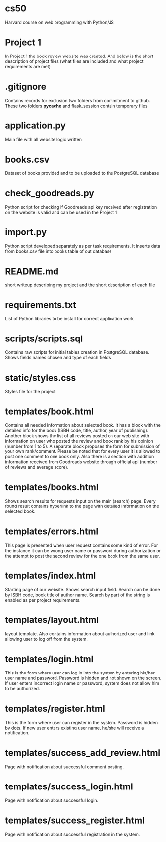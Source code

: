 # cs50
Harvard course on web programming with Python/JS

# Project 1
In Project 1 the book review website was created.
And below is the short description of project files (what files are included and what project requirements are met)

# .gitignore
Contains records for exclusion two folders from commitment to github. These two folders __pycache__ and flask_session contain temporary files

# application.py
Main file with all website logic written

# books.csv
Dataset of books provided and to be uploaded to the PostgreSQL database

# check_goodreads.py
Python script for checking if Goodreads api key received after registration on the website is valid and can be used in the Project 1

# import.py
Python script developed separately as per task requirements. It inserts data from books.csv file into books table of out database

# README.md
short writeup describing my project and the short description of each file

# requirements.txt
List of Python libraries to be install for correct application work

# scripts/scripts.sql
Contains raw scripts for initial tables creation in PostgreSQL database.
Shows fields names chosen and type of each fields

# static/styles.css
Styles file for the project

# templates/book.html
Contains all needed information about selected book. It has a block with the detailed info for the book (ISBH code, title, author, year of publishing).
Another block shows the list of all reviews posted on our web site with information on user who posted the review and book rank by his opinion (number from 1 to 5).
A separate block proposes the form for submission of your own rank/comment. Please be noted that for every user it is allowed to post one comment to one book only.
Also there is a section with addition information received from Goodreads website through official api (number of reviews and average score).

# templates/books.html
Shows search results for requests input on the main (search) page.
Every found result contains hyperlink to the page with detailed information on the selected book.

# templates/errors.html
This page is presented when user request contains some kind of error. For the instance it can be wrong user name or password during authorization or the attempt to post the second review for the one book from the same user.

# templates/index.html
Starting page of our website. Shows search input field. Search can be done by ISBH code, book title of author name. Search by part of the string is enabled as per project requirements.

# templates/layout.html
layout template. Also contains information about authorized user and link allowing user to log off from the system.

# templates/login.html
This is the form where user can log in into the system by entering his/her user name and password. Password is hidden and not shown on the screen.
If user enters incorrect login name or password, system does not allow him to be authorized.

# templates/register.html
This is the form where user can register in the system. Password is hidden by dots. If new user enters existing user name, he/she will receive a notification.

# templates/success_add_review.html
Page with notification about successful comment posting.

# templates/success_login.html
Page with notification about successful login.

# templates/success_register.html
Page with notification about successful registration in the system.
